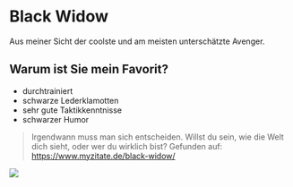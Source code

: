 # Black Widow
Aus meiner Sicht der coolste und am meisten unterschätzte Avenger.
## Warum ist Sie mein Favorit?
* durchtrainiert
* schwarze Lederklamotten
* sehr gute Taktikkenntnisse
* schwarzer Humor
> Irgendwann muss man sich entscheiden. 
> Willst du sein, wie die Welt dich sieht, 
> oder wer du wirklich bist? 
> Gefunden auf: https://www.myzitate.de/black-widow/
<img src="https://www.free-largeimages.com/jaw-dropping-wallpaper-black-widow-avengers-infinity-war-artwork-2018-720x1280-wallpaper-14259/" />
